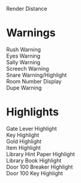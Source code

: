 Render Distance  

# Warnings
Rush Warning  
Eyes Warning  
Sally Warning  
Screech Warning  
Snare Warning/Highlight  
Room Number Display  
Dupe Warning  

# Highlights  
Gate Lever Highlight  
Key Highlight  
Gold Highlight  
Item Highlight  
Library Hint Paper Highlight  
Library Book Highlight  
Door 100 Breaker Highlight  
Door 100 Key Highlight  
